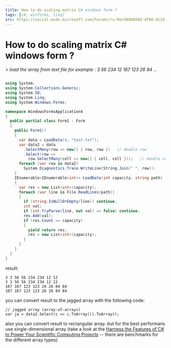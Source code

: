 ```yaml
---
title: How to do scaling matrix C# windows form ?
tags: [c#, winforms, linq]
src: https://social.msdn.microsoft.com/Forums/ru-RU/d480858d-df06-4c24-bbbd-c17a5ff13f5e/how-to-do-scaling-matrix-c-windows-form-?forum=csharpgeneral
---
```

# How to do scaling matrix C# windows form ?
*> load the array from text file for example : 3 56 234 12 167 123 26 84 ...*
```c#

using System;
using System.Collections.Generic;
using System.IO;
using System.Linq;
using System.Windows.Forms;

namespace WindowsFormsApplication4
{
  public partial class Form1 : Form
  {
    public Form1()
    {
      var data = LoadData(4, "test.txt");
      var data2 = data
        .SelectMany(row => new[] { row, row })   // double row
        .Select(row => 
          row.SelectMany(cell => new[] { cell, cell }));   // double cell
      foreach (var row in data2)
        System.Diagnostics.Trace.WriteLine(String.Join(" ", row));
    }
    IEnumerable<IEnumerable<int>> LoadData(int capacity, string path)
    {
      var res = new List<int>(capacity);
      foreach (var line in File.ReadLines(path))
      {
        if (string.IsNullOrEmpty(line)) continue;
        int val;
        if (int.TryParse(line, out val) == false) continue;
        res.Add(val);
        if (res.Count == capacity)
        {
          yield return res;
          res = new List<int>(capacity);
        }
      }
    }
  }
}
```
result:
```   
3 3 56 56 234 234 12 12
3 3 56 56 234 234 12 12
167 167 123 123 26 26 84 84
167 167 123 123 26 26 84 84 
```
you can convert result to the jagged array with the following code: 
```
// jagged array (array-of-arrays)
var ja = data2.Select(c => c.ToArray()).ToArray();    
```
also you can convert result to rectangular array. but for the best performans use single-dimensional array (take a look at the [Harness the Features of C# to Power Your Scientific Computing Projects](http://msdn.microsoft.com/en-us/magazine/cc163995.aspx) -- there are benchmarks for the different array types)